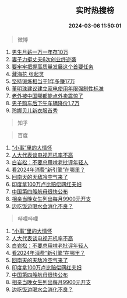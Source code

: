 <div align="center"><h2>实时热搜榜</h2><h4>2024-03-06 11:50:01</h4></div>

> 微博  

1. [男生月薪一万一年存10万](https://s.weibo.com/weibo?q=%23%E7%94%B7%E7%94%9F%E6%9C%88%E8%96%AA%E4%B8%80%E4%B8%87%E4%B8%80%E5%B9%B4%E5%AD%9810%E4%B8%87%23&t=31&band_rank=1&Refer=top)<br />
2. [妻子力挺丈夫6次创业终逆袭](https://s.weibo.com/weibo?q=%23%E5%A6%BB%E5%AD%90%E5%8A%9B%E6%8C%BA%E4%B8%88%E5%A4%AB6%E6%AC%A1%E5%88%9B%E4%B8%9A%E7%BB%88%E9%80%86%E8%A2%AD%23&t=31&band_rank=2&Refer=top)<br />
3. [要牢牢把握高质量发展这个首要任务](https://s.weibo.com/weibo?q=%23%E8%A6%81%E7%89%A2%E7%89%A2%E6%8A%8A%E6%8F%A1%E9%AB%98%E8%B4%A8%E9%87%8F%E5%8F%91%E5%B1%95%E8%BF%99%E4%B8%AA%E9%A6%96%E8%A6%81%E4%BB%BB%E5%8A%A1%23&t=31&band_rank=3&Refer=top)<br />
4. [藏海花 张起灵](https://s.weibo.com/weibo?q=%E8%97%8F%E6%B5%B7%E8%8A%B1%20%E5%BC%A0%E8%B5%B7%E7%81%B5&t=31&band_rank=4&Refer=top)<br />
5. [坚持锻炼相当于1年多赚17万](https://s.weibo.com/weibo?q=%23%E5%9D%9A%E6%8C%81%E9%94%BB%E7%82%BC%E7%9B%B8%E5%BD%93%E4%BA%8E1%E5%B9%B4%E5%A4%9A%E8%B5%9A17%E4%B8%87%23&t=31&band_rank=5&Refer=top)<br />
6. [董明珠建议建立家电使用年限强制性标准](https://s.weibo.com/weibo?q=%23%E8%91%A3%E6%98%8E%E7%8F%A0%E5%BB%BA%E8%AE%AE%E5%BB%BA%E7%AB%8B%E5%AE%B6%E7%94%B5%E4%BD%BF%E7%94%A8%E5%B9%B4%E9%99%90%E5%BC%BA%E5%88%B6%E6%80%A7%E6%A0%87%E5%87%86%23&t=31&band_rank=6&Refer=top)<br />
7. [老外被中国哪都能点外卖震惊了](https://s.weibo.com/weibo?q=%23%E8%80%81%E5%A4%96%E8%A2%AB%E4%B8%AD%E5%9B%BD%E5%93%AA%E9%83%BD%E8%83%BD%E7%82%B9%E5%A4%96%E5%8D%96%E9%9C%87%E6%83%8A%E4%BA%86%23&t=31&band_rank=7&Refer=top)<br />
8. [男子购车后下午车辆降价1.7万](https://s.weibo.com/weibo?q=%23%E7%94%B7%E5%AD%90%E8%B4%AD%E8%BD%A6%E5%90%8E%E4%B8%8B%E5%8D%88%E8%BD%A6%E8%BE%86%E9%99%8D%E4%BB%B71.7%E4%B8%87%23&t=31&band_rank=8&Refer=top)<br />
9. [玲娜贝儿新衣服首秀](https://s.weibo.com/weibo?q=%E7%8E%B2%E5%A8%9C%E8%B4%9D%E5%84%BF%E6%96%B0%E8%A1%A3%E6%9C%8D%E9%A6%96%E7%A7%80&t=31&band_rank=9&Refer=top)<br />

> 知乎  


> 百度  

1. [“小事”里的大情怀](https://www.baidu.com/s?wd=%E2%80%9C%E5%B0%8F%E4%BA%8B%E2%80%9D%E9%87%8C%E7%9A%84%E5%A4%A7%E6%83%85%E6%80%80&sa=fyb_news&rsv_dl=fyb_news)<br />
2. [人大代表谈电视开机率不高](https://www.baidu.com/s?wd=%E4%BA%BA%E5%A4%A7%E4%BB%A3%E8%A1%A8%E8%B0%88%E7%94%B5%E8%A7%86%E5%BC%80%E6%9C%BA%E7%8E%87%E4%B8%8D%E9%AB%98&sa=fyb_news&rsv_dl=fyb_news)<br />
3. [白岩松：不要总用啃老批评年轻人](https://www.baidu.com/s?wd=%E7%99%BD%E5%B2%A9%E6%9D%BE%EF%BC%9A%E4%B8%8D%E8%A6%81%E6%80%BB%E7%94%A8%E5%95%83%E8%80%81%E6%89%B9%E8%AF%84%E5%B9%B4%E8%BD%BB%E4%BA%BA&sa=fyb_news&rsv_dl=fyb_news)<br />
4. [看2024年消费“新引擎”在哪里？](https://www.baidu.com/s?wd=%E7%9C%8B2024%E5%B9%B4%E6%B6%88%E8%B4%B9%E2%80%9C%E6%96%B0%E5%BC%95%E6%93%8E%E2%80%9D%E5%9C%A8%E5%93%AA%E9%87%8C%EF%BC%9F&sa=fyb_news&rsv_dl=fyb_news)<br />
5. [回南天的天敌冷空气来了](https://www.baidu.com/s?wd=%E5%9B%9E%E5%8D%97%E5%A4%A9%E7%9A%84%E5%A4%A9%E6%95%8C%E5%86%B7%E7%A9%BA%E6%B0%94%E6%9D%A5%E4%BA%86&sa=fyb_news&rsv_dl=fyb_news)<br />
6. [印度拿100万卢比赔偿网红夫妇](https://www.baidu.com/s?wd=%E5%8D%B0%E5%BA%A6%E6%8B%BF100%E4%B8%87%E5%8D%A2%E6%AF%94%E8%B5%94%E5%81%BF%E7%BD%91%E7%BA%A2%E5%A4%AB%E5%A6%87&sa=fyb_news&rsv_dl=fyb_news)<br />
7. [中国第四艘航母很快公布](https://www.baidu.com/s?wd=%E4%B8%AD%E5%9B%BD%E7%AC%AC%E5%9B%9B%E8%89%98%E8%88%AA%E6%AF%8D%E5%BE%88%E5%BF%AB%E5%85%AC%E5%B8%83&sa=fyb_news&rsv_dl=fyb_news)<br />
8. [相亲当晚女生列出每月9900元开支](https://www.baidu.com/s?wd=%E7%9B%B8%E4%BA%B2%E5%BD%93%E6%99%9A%E5%A5%B3%E7%94%9F%E5%88%97%E5%87%BA%E6%AF%8F%E6%9C%889900%E5%85%83%E5%BC%80%E6%94%AF&sa=fyb_news&rsv_dl=fyb_news)<br />
9. [边吃饭边喝水会消化不良？](https://www.baidu.com/s?wd=%E8%BE%B9%E5%90%83%E9%A5%AD%E8%BE%B9%E5%96%9D%E6%B0%B4%E4%BC%9A%E6%B6%88%E5%8C%96%E4%B8%8D%E8%89%AF%EF%BC%9F&sa=fyb_news&rsv_dl=fyb_news)<br />

> 哔哩哔哩  

1. [“小事”里的大情怀](https://www.baidu.com/s?wd=%E2%80%9C%E5%B0%8F%E4%BA%8B%E2%80%9D%E9%87%8C%E7%9A%84%E5%A4%A7%E6%83%85%E6%80%80&sa=fyb_news&rsv_dl=fyb_news)<br />
2. [人大代表谈电视开机率不高](https://www.baidu.com/s?wd=%E4%BA%BA%E5%A4%A7%E4%BB%A3%E8%A1%A8%E8%B0%88%E7%94%B5%E8%A7%86%E5%BC%80%E6%9C%BA%E7%8E%87%E4%B8%8D%E9%AB%98&sa=fyb_news&rsv_dl=fyb_news)<br />
3. [白岩松：不要总用啃老批评年轻人](https://www.baidu.com/s?wd=%E7%99%BD%E5%B2%A9%E6%9D%BE%EF%BC%9A%E4%B8%8D%E8%A6%81%E6%80%BB%E7%94%A8%E5%95%83%E8%80%81%E6%89%B9%E8%AF%84%E5%B9%B4%E8%BD%BB%E4%BA%BA&sa=fyb_news&rsv_dl=fyb_news)<br />
4. [看2024年消费“新引擎”在哪里？](https://www.baidu.com/s?wd=%E7%9C%8B2024%E5%B9%B4%E6%B6%88%E8%B4%B9%E2%80%9C%E6%96%B0%E5%BC%95%E6%93%8E%E2%80%9D%E5%9C%A8%E5%93%AA%E9%87%8C%EF%BC%9F&sa=fyb_news&rsv_dl=fyb_news)<br />
5. [回南天的天敌冷空气来了](https://www.baidu.com/s?wd=%E5%9B%9E%E5%8D%97%E5%A4%A9%E7%9A%84%E5%A4%A9%E6%95%8C%E5%86%B7%E7%A9%BA%E6%B0%94%E6%9D%A5%E4%BA%86&sa=fyb_news&rsv_dl=fyb_news)<br />
6. [印度拿100万卢比赔偿网红夫妇](https://www.baidu.com/s?wd=%E5%8D%B0%E5%BA%A6%E6%8B%BF100%E4%B8%87%E5%8D%A2%E6%AF%94%E8%B5%94%E5%81%BF%E7%BD%91%E7%BA%A2%E5%A4%AB%E5%A6%87&sa=fyb_news&rsv_dl=fyb_news)<br />
7. [中国第四艘航母很快公布](https://www.baidu.com/s?wd=%E4%B8%AD%E5%9B%BD%E7%AC%AC%E5%9B%9B%E8%89%98%E8%88%AA%E6%AF%8D%E5%BE%88%E5%BF%AB%E5%85%AC%E5%B8%83&sa=fyb_news&rsv_dl=fyb_news)<br />
8. [相亲当晚女生列出每月9900元开支](https://www.baidu.com/s?wd=%E7%9B%B8%E4%BA%B2%E5%BD%93%E6%99%9A%E5%A5%B3%E7%94%9F%E5%88%97%E5%87%BA%E6%AF%8F%E6%9C%889900%E5%85%83%E5%BC%80%E6%94%AF&sa=fyb_news&rsv_dl=fyb_news)<br />
9. [边吃饭边喝水会消化不良？](https://www.baidu.com/s?wd=%E8%BE%B9%E5%90%83%E9%A5%AD%E8%BE%B9%E5%96%9D%E6%B0%B4%E4%BC%9A%E6%B6%88%E5%8C%96%E4%B8%8D%E8%89%AF%EF%BC%9F&sa=fyb_news&rsv_dl=fyb_news)<br />
